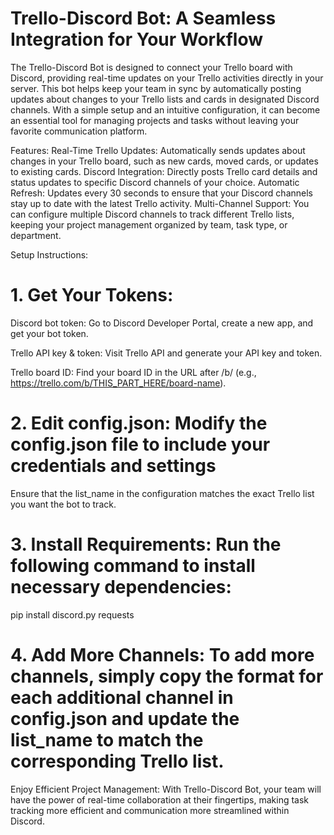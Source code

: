 # Trello-Discord Bot: A Seamless Integration for Your Workflow

The Trello-Discord Bot is designed to connect your Trello board with Discord, providing real-time updates on your Trello activities directly in your server. This bot helps keep your team in sync by automatically posting updates about changes to your Trello lists and cards in designated Discord channels. With a simple setup and an intuitive configuration, it can become an essential tool for managing projects and tasks without leaving your favorite communication platform.

Features:
Real-Time Trello Updates: Automatically sends updates about changes in your Trello board, such as new cards, moved cards, or updates to existing cards.
Discord Integration: Directly posts Trello card details and status updates to specific Discord channels of your choice.
Automatic Refresh: Updates every 30 seconds to ensure that your Discord channels stay up to date with the latest Trello activity.
Multi-Channel Support: You can configure multiple Discord channels to track different Trello lists, keeping your project management organized by team, task type, or department.

Setup Instructions:
# 1. Get Your Tokens:

Discord bot token: Go to Discord Developer Portal, create a new app, and get your bot token.

Trello API key & token: Visit Trello API and generate your API key and token.

Trello board ID: Find your board ID in the URL after /b/ (e.g., https://trello.com/b/THIS_PART_HERE/board-name).

# 2. Edit config.json: Modify the config.json file to include your credentials and settings
Ensure that the list_name in the configuration matches the exact Trello list you want the bot to track.

# 3. Install Requirements: Run the following command to install necessary dependencies:

pip install discord.py requests

# 4. Add More Channels: To add more channels, simply copy the format for each additional channel in config.json and update the list_name to match the corresponding Trello list.

Enjoy Efficient Project Management: With Trello-Discord Bot, your team will have the power of real-time collaboration at their fingertips, making task tracking more efficient and communication more streamlined within Discord.

